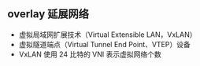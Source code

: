 ## overlay 延展网络
- 虚拟局域网扩展技术（Virtual Extensible LAN，VxLAN）
- 虚拟隧道端点（Virtual Tunnel End Point、VTEP）设备
- VxLAN 使用 24 比特的 VNI 表示虚拟网络个数